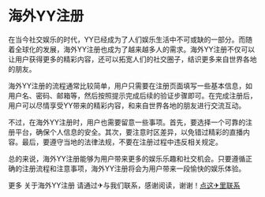 # 海外YY注册

在当今社交娱乐的时代，YY已经成为了人们娱乐生活中不可或缺的一部分。而随着全球化的发展，海外YY注册也成为了越来越多人的需求。海外YY注册不仅可以让用户获得更多的精彩内容，还可以拓宽人们的社交圈子，结识更多来自世界各地的朋友。

海外YY注册的流程通常比较简单，用户只需要在注册页面填写一些基本信息，如用户名、密码、邮箱等，然后按照提示完成后续的验证步骤即可。在完成注册后，用户可以尽情享受YY带来的精彩内容，和来自世界各地的朋友进行交流互动。

不过，在海外YY注册时，用户也需要留意一些事项。首先，要选择一个可靠的注册平台，确保个人信息的安全。其次，要注意时区差异，以免错过精彩的直播内容。最后，要遵守当地的法律法规，不要在注册过程中违反相关规定。

总的来说，海外YY注册能够为用户带来更多的娱乐乐趣和社交机会。只要遵循正确的注册流程和注意事项，海外YY注册将会为用户带来一段愉快的娱乐体验。

更多 关于海外YY注册 请通过✈与我们联系，感谢阅读，谢谢！[点这✈里联系](https://1.k02.cc)